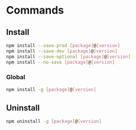 # Commands

## Install

```sh
npm install --save-prod [package]@[version]
npm install --save-dev [package]@[version]
npm install --save-optional [package]@[version]
npm install --no-save [package]@[version]
```

### Global

```sh
npm install -g [package]@[version]
```

## Uninstall

```sh
npm uninstall -g [package]@[version]
```
